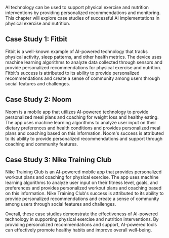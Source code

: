 

AI technology can be used to support physical exercise and nutrition interventions by providing personalized recommendations and monitoring. This chapter will explore case studies of successful AI implementations in physical exercise and nutrition.

Case Study 1: Fitbit
--------------------

Fitbit is a well-known example of AI-powered technology that tracks physical activity, sleep patterns, and other health metrics. The device uses machine learning algorithms to analyze data collected through sensors and provide personalized recommendations for physical exercise and nutrition. Fitbit's success is attributed to its ability to provide personalized recommendations and create a sense of community among users through social features and challenges.

Case Study 2: Noom
------------------

Noom is a mobile app that utilizes AI-powered technology to provide personalized meal plans and coaching for weight loss and healthy eating. The app uses machine learning algorithms to analyze user input on their dietary preferences and health conditions and provides personalized meal plans and coaching based on this information. Noom's success is attributed to its ability to provide personalized recommendations and support through coaching and community features.

Case Study 3: Nike Training Club
--------------------------------

Nike Training Club is an AI-powered mobile app that provides personalized workout plans and coaching for physical exercise. The app uses machine learning algorithms to analyze user input on their fitness level, goals, and preferences and provides personalized workout plans and coaching based on this information. Nike Training Club's success is attributed to its ability to provide personalized recommendations and create a sense of community among users through social features and challenges.

Overall, these case studies demonstrate the effectiveness of AI-powered technology in supporting physical exercise and nutrition interventions. By providing personalized recommendations and support, AI-powered tools can effectively promote healthy habits and improve overall well-being.
